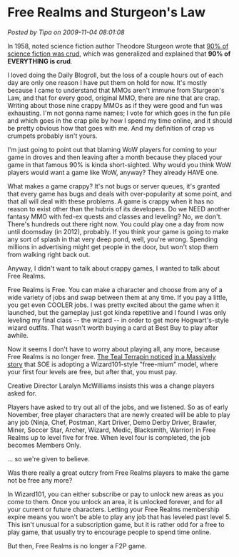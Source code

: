 # Free Realms and Sturgeon's Law

*Posted by Tipa on 2009-11-04 08:01:08*

In 1958, noted science fiction author Theodore Sturgeon wrote that [90% of science fiction was crud](http://en.wikipedia.org/wiki/Sturgeon%27s_Law), which was generalized and explained that **90% of EVERYTHING is crud**.

I loved doing the Daily Blogroll, but the loss of a couple hours out of each day are only one reason I have put them on hold for now. It's mostly because I came to understand that MMOs aren't immune from Sturgeon's Law, and that for every good, original MMO, there are nine that are crap. Writing about those nine crappy MMOs as if they were good and fun was exhausting. I'm not gonna name names; I vote for which goes in the fun pile and which goes in the crap pile by how I spend my time online, and it should be pretty obvious how that goes with me. And my definition of crap vs crumpets probably isn't yours.

I'm just going to point out that blaming WoW players for coming to your game in droves and then leaving after a month because they placed your game in that famous 90% is kinda short-sighted. Why would you think WoW players would want a game like WoW, anyway? They already HAVE one.

What makes a game crappy? It's not bugs or server queues, it's granted that every game has bugs and deals with over-popularity at some point, and that all will deal with these problems. A game is crappy when it has no reason to exist other than the hubris of its developers. Do we NEED another fantasy MMO with fed-ex quests and classes and leveling? No, we don't. There's hundreds out there right now. You could play one a day from now until doomsday (in 2012), probably. If you think your game is going to make any sort of splash in that very deep pond, well, you're wrong. Spending millions in advertising might get people in the door, but won't stop them from walking right back out.

Anyway, I didn't want to talk about crappy games, I wanted to talk about Free Realms.

Free Realms is Free. You can make a character and choose from any of a wide variety of jobs and swap between them at any time. If you pay a little, you get even COOLER jobs. I was pretty excited about the game when it launched, but the gameplay just got kinda repetitive and I found I was only leveling my final class -- the wizard -- in order to get more Hogwart's-style wizard outfits. That wasn't worth buying a card at Best Buy to play after awhile.

Now it seems I don't have to worry about playing all, any more, because Free Realms is no longer free. [The Teal Terrapin noticed](http://playervsdeveloper.blogspot.com/2009/11/level-5-paywall-comes-to-free-realms.html) [in a Massively story](http://www.massively.com/2009/11/03/free-realms-to-introduce-new-job-pets-player-housing-and-more) that SOE is adopting a Wizard101-style "free-mium" model, where your first four levels are free, but after that, you must pay.

Creative Director Laralyn McWilliams insists this was a change players asked for.


> 
Players have asked to try out all of the jobs, and we listened. So as of early November, free player characters that are newly created will be able to play any job (Ninja, Chef, Postman, Kart Driver, Demo Derby Driver, Brawler, Miner, Soccer Star, Archer, Wizard, Medic, Blacksmith, Warrior) in Free Realms up to level five for free. When level four is completed, the job becomes Members Only. 



... so we're given to believe.

Was there really a great outcry from Free Realms players to make the game not be free any more?

In Wizard101, you can either subscribe or pay to unlock new areas as you come to them. Once you unlock an area, it is unlocked forever, and for all your current or future characters. Letting your Free Realms membership expire means you won't be able to play any job that has leveled past level 5. This isn't unusual for a subscription game, but it is rather odd for a free to play game, that usually try to encourage people to spend time online.

But then, Free Realms is no longer a F2P game.

